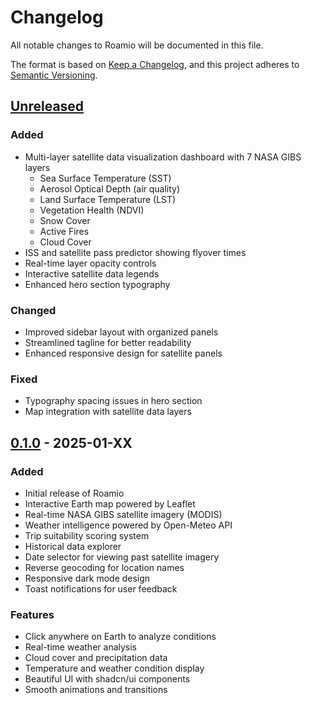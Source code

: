 # Changelog

All notable changes to Roamio will be documented in this file.

The format is based on [Keep a Changelog](https://keepachangelog.com/en/1.0.0/),
and this project adheres to [Semantic Versioning](https://semver.org/spec/v2.0.0.html).

## [Unreleased]

### Added
- Multi-layer satellite data visualization dashboard with 7 NASA GIBS layers
  - Sea Surface Temperature (SST)
  - Aerosol Optical Depth (air quality)
  - Land Surface Temperature (LST)
  - Vegetation Health (NDVI)
  - Snow Cover
  - Active Fires
  - Cloud Cover
- ISS and satellite pass predictor showing flyover times
- Real-time layer opacity controls
- Interactive satellite data legends
- Enhanced hero section typography

### Changed
- Improved sidebar layout with organized panels
- Streamlined tagline for better readability
- Enhanced responsive design for satellite panels

### Fixed
- Typography spacing issues in hero section
- Map integration with satellite data layers

## [0.1.0] - 2025-01-XX

### Added
- Initial release of Roamio
- Interactive Earth map powered by Leaflet
- Real-time NASA GIBS satellite imagery (MODIS)
- Weather intelligence powered by Open-Meteo API
- Trip suitability scoring system
- Historical data explorer
- Date selector for viewing past satellite imagery
- Reverse geocoding for location names
- Responsive dark mode design
- Toast notifications for user feedback

### Features
- Click anywhere on Earth to analyze conditions
- Real-time weather analysis
- Cloud cover and precipitation data
- Temperature and weather condition display
- Beautiful UI with shadcn/ui components
- Smooth animations and transitions

[Unreleased]: https://github.com/USERNAME/roamio/compare/v0.1.0...HEAD
[0.1.0]: https://github.com/USERNAME/roamio/releases/tag/v0.1.0

